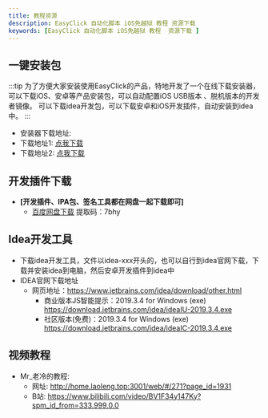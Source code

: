 ```yaml
---
title: 教程资源
description: EasyClick 自动化脚本 iOS免越狱 教程 资源下载
keywords: [EasyClick 自动化脚本 iOS免越狱 教程  资源下载 ]
---
```


## 一键安装包
:::tip
为了方便大家安装使用EasyClick的产品，特地开发了一个在线下载安装器，
可以下载iOS、安卓等产品安装包，可以自动配置iOS USB版本 、脱机版本的开发者镜像。
可以下载idea开发包，可以下载安卓和iOS开发插件，自动安装到idea中。
:::
- 安装器下载地址:
- 下载地址1: [点我下载](http://45.133.238.14:9888/EasyClick%E4%BA%A7%E5%93%81%E5%9C%A8%E7%BA%BF%E4%B8%8B%E8%BD%BD%E5%AE%89%E8%A3%85%E5%99%A8v1.0.0.exe)
- 下载地址2: [点我下载](https://ieasyclick.oss-cn-beijing.aliyuncs.com/EasyClick%E4%BA%A7%E5%93%81%E5%9C%A8%E7%BA%BF%E4%B8%8B%E8%BD%BD%E5%AE%89%E8%A3%85%E5%99%A8v1.0.0.exe)


## 开发插件下载
- **[开发插件、IPA包、签名工具都在网盘一起下载即可]**
  - [百度网盘下载](https://pan.baidu.com/s/124sTYQAZkedgfnTv3iFTZg) 提取码：7bhy

## Idea开发工具
- 下载idea开发工具，文件以idea-xxx开头的，也可以自行到idea官网下载，下载并安装idea到电脑，然后安卓开发插件到idea中
- IDEA官网下载地址
  - 网页地址：https://www.jetbrains.com/idea/download/other.html
    - 商业版本JS智能提示：2019.3.4 for Windows (exe) https://download.jetbrains.com/idea/ideaIU-2019.3.4.exe
    - 社区版本(免费)：2019.3.4 for Windows (exe) https://download.jetbrains.com/idea/ideaIC-2019.3.4.exe


## 视频教程
- Mr_老冷的教程: 
    - 网址: http://home.laoleng.top:3001/web/#/271?page_id=1931
    - B站: https://www.bilibili.com/video/BV1F34y147Ky?spm_id_from=333.999.0.0

